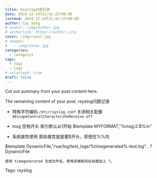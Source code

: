 ```yaml
---
title: Rsyslog问题记录
date: 2024-12-24T21:42:22+08:00
lastmod: 2024-12-24T21:42:22+08:00
author: Cai Song
# avatar: /img/author.jpg
# authorlink: https://author.site
cover: /img/cover.jpg
# images:
#   - /img/cover.jpg
categories:
  - category1
tags:
  - tag1
  - tag2
# nolastmod: true
draft: false
---
```


Cut out summary from your post content here.

<!--more-->

The remaining content of your post.
rsyslog问题记录
* 特殊字符编码
`/etc/rsyslog.conf` 关闭相关配置 `$EscapeControlCharactersOnReceive off`

* msg 空格开头
索引默认从1开始
$template MYFORMAT,"%msg:2:$%\n"

* 系统属性使用
那些属性就是要$开头，即使在%%内

 $template DynamicFile,"/var/log/test_logs/%timegenerated%-test.log"
     *.* ?DynamicFile

    使用 timegenerated 生成文件名，使用该模板则在前面加上 ?。




Tags:
  rsyslog